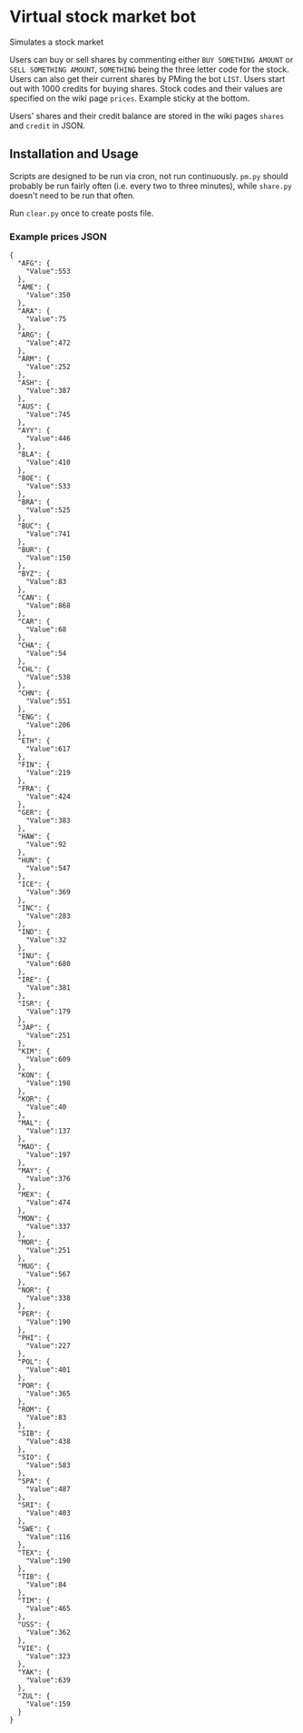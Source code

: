 # Virtual stock market bot

Simulates a stock market

Users can buy or sell shares by commenting either `BUY SOMETHING AMOUNT` or `SELL SOMETHING AMOUNT`, `SOMETHING` being the three letter code for the stock.
Users can also get their current shares by PMing the bot `LIST`.
Users start out with 1000 credits for buying shares.
Stock codes and their values are specified on the wiki page `prices`. Example sticky at the bottom.

Users' shares and their credit balance are stored in the wiki pages `shares` and `credit` in JSON.

## Installation and Usage

Scripts are designed to be run via cron, not run continuously. `pm.py` should probably be run fairly often (i.e. every two to three minutes), while `share.py` doesn't
need to be run that often.

Run `clear.py` once to create posts file.


### Example prices JSON
```
{  
  "AFG": {  
    "Value":553  
  },  
  "AME": {  
    "Value":350  
  },  
  "ARA": {  
    "Value":75  
  },  
  "ARG": {  
    "Value":472  
  },  
  "ARM": {  
    "Value":252  
  },  
  "ASH": {  
    "Value":387  
  },  
  "AUS": {  
    "Value":745  
  },  
  "AYY": {  
    "Value":446  
  },  
  "BLA": {  
    "Value":410  
  },  
  "BOE": {  
    "Value":533  
  },  
  "BRA": {  
    "Value":525  
  },  
  "BUC": {  
    "Value":741  
  },  
  "BUR": {  
    "Value":150  
  },  
  "BYZ": {  
    "Value":83  
  },  
  "CAN": {  
    "Value":868  
  },  
  "CAR": {  
    "Value":68  
  },  
  "CHA": {  
    "Value":54  
  },  
  "CHL": {  
    "Value":538  
  },  
  "CHN": {  
    "Value":551  
  },  
  "ENG": {  
    "Value":206  
  },  
  "ETH": {  
    "Value":617  
  },  
  "FIN": {  
    "Value":219  
  },  
  "FRA": {  
    "Value":424  
  },  
  "GER": {  
    "Value":383  
  },  
  "HAW": {  
    "Value":92  
  },  
  "HUN": {  
    "Value":547  
  },  
  "ICE": {  
    "Value":369  
  },  
  "INC": {  
    "Value":283  
  },  
  "IND": {  
    "Value":32  
  },  
  "INU": {  
    "Value":680  
  },  
  "IRE": {  
    "Value":381  
  },  
  "ISR": {  
    "Value":179  
  },  
  "JAP": {  
    "Value":251  
  },  
  "KIM": {  
    "Value":609  
  },  
  "KON": {  
    "Value":198  
  },  
  "KOR": {  
    "Value":40  
  },  
  "MAL": {  
    "Value":137  
  },  
  "MAO": {  
    "Value":197  
  },  
  "MAY": {  
    "Value":376  
  },  
  "MEX": {  
    "Value":474  
  },  
  "MON": {  
    "Value":337  
  },  
  "MOR": {  
    "Value":251  
  },  
  "MUG": {  
    "Value":567  
  },  
  "NOR": {  
    "Value":338  
  },  
  "PER": {  
    "Value":190  
  },  
  "PHI": {  
    "Value":227  
  },  
  "POL": {  
    "Value":401  
  },  
  "POR": {  
    "Value":365  
  },  
  "ROM": {  
    "Value":83  
  },  
  "SIB": {  
    "Value":438  
  },  
  "SIO": {  
    "Value":583  
  },  
  "SPA": {  
    "Value":487  
  },  
  "SRI": {  
    "Value":403  
  },  
  "SWE": {  
    "Value":116  
  },  
  "TEX": {  
    "Value":190  
  },  
  "TIB": {  
    "Value":84  
  },  
  "TIM": {  
    "Value":465  
  },  
  "USS": {  
    "Value":362  
  },  
  "VIE": {  
    "Value":323  
  },  
  "YAK": {  
    "Value":639  
  },  
  "ZUL": {  
    "Value":159  
  }  
}  
```
